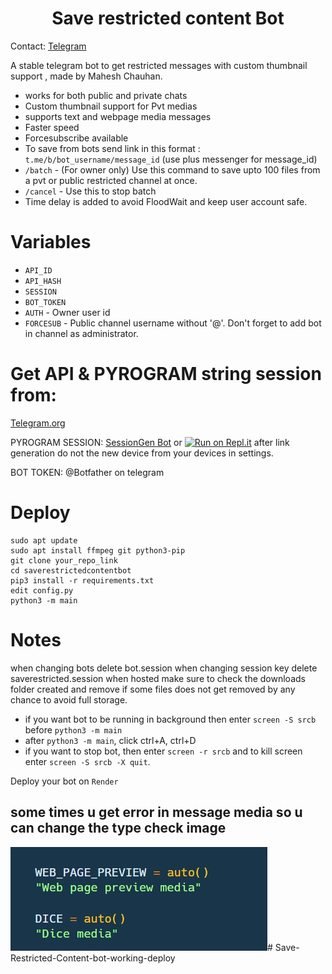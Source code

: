 <h1 align="center">
  <b>Save restricted content Bot</b>
</h1> 

Contact: [Telegram](https://t.me/MaheshChauhan)

A stable telegram bot to get restricted messages with custom thumbnail support , made by Mahesh Chauhan. 

- works for both public and private chats
- Custom thumbnail support for Pvt medias
- supports text and webpage media messages
- Faster speed
- Forcesubscribe available
- To save from bots send link in this format : `t.me/b/bot_username/message_id` (use plus messenger for message_id)
- `/batch` - (For owner only) Use this command to save upto 100 files from a pvt or public restricted channel at once.
- `/cancel` -  Use this to stop batch
- Time delay is added to avoid FloodWait and keep user account safe. 
  
# Variables

- `API_ID`
- `API_HASH`
- `SESSION`
- `BOT_TOKEN` 
- `AUTH` - Owner user id
- `FORCESUB` - Public channel username without '@'. Don't forget to add bot in channel as administrator. 

# Get API & PYROGRAM string session from:
 
[Telegram.org](https://my.telegram.org/auth)

PYROGRAM SESSION: [SessionGen Bot](https://t.me/SessionStringGeneratorRobot) or [![Run on Repl.it](https://replit.com/badge/github/vasusen-code/saverestrictedcontentbot)](https://replit.com/@levinalab/Session-Generator#main.py)
after link generation do not the new device from your devices in settings.

BOT TOKEN: @Botfather on telegram

# Deploy
```
sudo apt update
sudo apt install ffmpeg git python3-pip
git clone your_repo_link
cd saverestrictedcontentbot 
pip3 install -r requirements.txt
edit config.py
python3 -m main
```

# Notes
when changing bots delete bot.session 
when changing session key delete saverestricted.session
when hosted make sure to check the downloads folder created and remove if some files does not get removed
by any chance to avoid full storage.

- if you want bot to be running in background then enter `screen -S srcb` before `python3 -m main` 
- after `python3 -m main`, click ctrl+A, ctrl+D
- if you want to stop bot, then enter `screen -r srcb` and to kill screen enter `screen -S srcb -X quit`.

Deploy your bot on `Render`

## some times u get error in message media so u can change the type check image

![alt text](image.png)#   S a v e - R e s t r i c t e d - C o n t e n t - b o t - w o r k i n g - d e p l o y 
 
 
